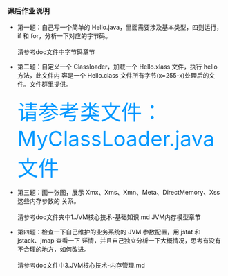 ### 课后作业说明
- 第一题：自己写一个简单的 Hello.java，里面需要涉及基本类型，四则运行，if 和 for，分析一下对应的字节码。
<br/><br/>清参考doc文件中字节码章节

- 第二题：自定义一个 Classloader，加载一个 Hello.xlass 文件，执行 hello 方法，此文件内 容是一个 Hello.class 文件所有字节(x=255-x)处理后的文件。文件群里提供。
<br/><br/> 
<font color=#0099ff size=12>请参考类文件：MyClassLoader.java文件</font>

- 第三题：画一张图，展示 Xmx、Xms、Xmn、Meta、DirectMemory、Xss 这些内存参数的 关系。
<br/><br/>清参考doc文件夹中1.JVM核心技术-基础知识.md  JVM内存模型章节

- 第四题：检查一下自己维护的业务系统的 JVM 参数配置，用 jstat 和 jstack、jmap 查看一下 详情，并且自己独立分析一下大概情况，思考有没有不合理的地方，如何改进。
<br/><br/>清参考doc文件中3.JVM核心技术-内存管理.md 